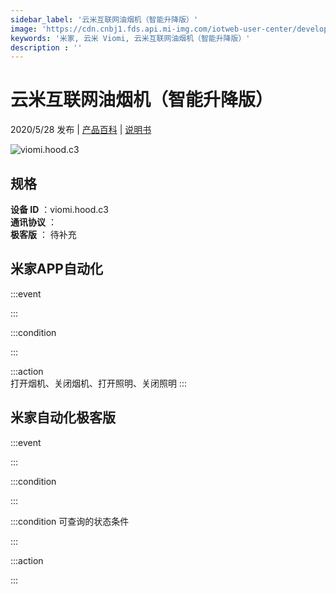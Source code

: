 ```yaml
---
sidebar_label: '云米互联网油烟机（智能升降版）'
image: 'https://cdn.cnbj1.fds.api.mi-img.com/iotweb-user-center/developer_1678871037960gW80iAKr.png?GalaxyAccessKeyId=AKVGLQWBOVIRQ3XLEW&Expires=9223372036854775807&Signature=mThpKHRhEMFcImrOzQu3DDZjeac='
keywords: '米家, 云米 Viomi, 云米互联网油烟机（智能升降版）'
description : ''
---
```

# 云米互联网油烟机（智能升降版）

2020/5/28 发布 | [产品百科](https://home.mi.com/webapp/content/baike/product/index.html?model=viomi.hood.c3/) | [说明书](https://home.mi.com/views/introduction.html?model=viomi.hood.c3&region=cn)

![viomi.hood.c3](https://cdn.cnbj1.fds.api.mi-img.com/iotweb-user-center/developer_1678871037960gW80iAKr.png?GalaxyAccessKeyId=AKVGLQWBOVIRQ3XLEW&Expires=9223372036854775807&Signature=mThpKHRhEMFcImrOzQu3DDZjeac=)

## 规格  
> 
**设备 ID** ：viomi.hood.c3  
**通讯协议** ：  
**极客版**  ： 待补充 


## 米家APP自动化  

:::event  

:::

:::condition  

:::

:::action   
打开烟机、关闭烟机、打开照明、关闭照明
:::

## 米家自动化极客版  

:::event  

:::

:::condition  

:::

:::condition 可查询的状态条件  

:::

:::action  

:::

        
